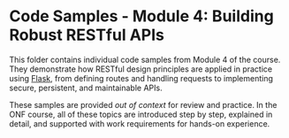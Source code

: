# Code Samples - Module 4: Building Robust RESTful APIs

This folder contains individual code samples from Module 4 of the course. They demonstrate how RESTful design principles are applied in practice using [Flask](https://flask.palletsprojects.com/en/stable/), from defining routes and handling requests to implementing secure, persistent, and maintainable APIs.

These samples are provided *out of context* for review and practice. In the ONF course, all of these topics are introduced step by step, explained in detail, and supported with work requirements for hands-on experience.
